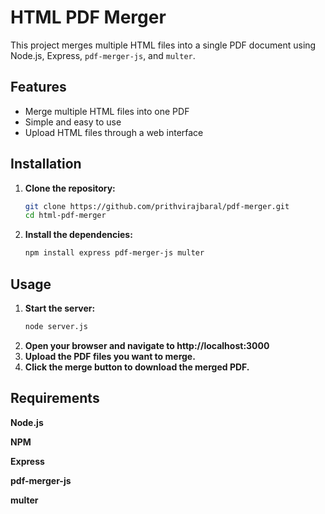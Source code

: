 
# HTML PDF Merger

This project merges multiple HTML files into a single PDF document using Node.js, Express, `pdf-merger-js`, and `multer`.

## Features
- Merge multiple HTML files into one PDF
- Simple and easy to use
- Upload HTML files through a web interface

## Installation

1. **Clone the repository:**
   ```sh
   git clone https://github.com/prithvirajbaral/pdf-merger.git
   cd html-pdf-merger

2. **Install the dependencies:**
   ```sh
   npm install express pdf-merger-js multer

## Usage

1. **Start the server:**
    ```sh
    node server.js
2. **Open your browser and navigate to http://localhost:3000**
3. **Upload the PDF files you want to merge.**
4. **Click the merge button to download the merged PDF.**

## Requirements
**Node.js**

**NPM**

**Express**

**pdf-merger-js**

**multer**

